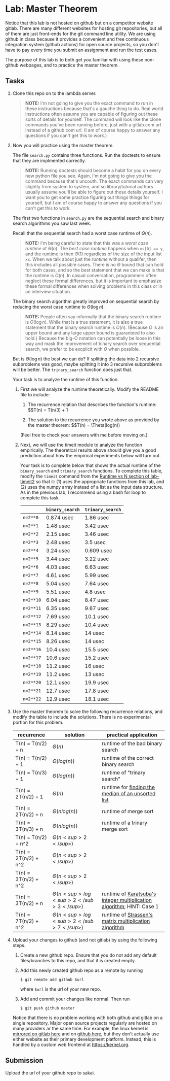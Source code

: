 # Lab: Master Theorem

Notice that this lab is not hosted on github but on a competitor website gitlab.
There are many different websites for hosting git repositories,
but all of them are just front-ends for the git command line utility.
We are using github in class because it provides a convenient and free continuous integration system (github actions) for open source projects,
so you don't have to pay every time you submit an assignment and run the test cases.

The purpose of this lab is to both get you familiar with using these non-github webpages, and to practice the master theorem.

## Tasks

1. Clone this repo on to the lambda server.

    > **NOTE:**
    > I'm not going to give you the exact command to run in these instructions because that's a gauche thing to do.
    > Real world instructions often assume you are capable of figuring out these sorts of details for yourself.
    > The command will look like the clone commands you've been running before, just with a gitlab.com url instead of a github.com url.
    > (I am of course happy to answer any questions if you can't get this to work.)

1. Now you will practice using the master theorem.

    The file `search.py` contains three functions.
    Run the doctests to ensure that they are implmented correctly.

    > **NOTE:**
    > Running doctests should become a habit for you on every new python file you see.
    > Again, I'm not going to give you the command because that's uncouth.
    > The exact commands can vary slightly from system to system,
    > and so library/tutorial authors usually assume you'll be able to figure out these details yourself.
    > I want you to get some practice figuring out things things for yourself,
    > but I am of course happy to answer any questions if you can't get this to work.

    The first two functions in `search.py` are the sequential search and binary search algorithms you saw last week.

    Recall that the sequential search had a worst case runtime of $\Theta(n)$.

    > **NOTE:**
    > I'm being careful to state that this was a *worst case runtime* of $\Theta(n)$.
    > The *best case runtime* happens when `xs[0] == y`,
    > and the runtime is then $\Theta(1)$ regardless of the size of the input list `xs`.
    > When we talk about just the *runtime* without a qualifer,
    > then this includes all possible cases.
    > There is no $\Theta$ bound that can hold for both cases,
    > and so the best statement that we can make is that the runtime is $O(n)$.
    > In casual conversation, programmers often neglect these formal differences,
    > but it is important to emphasize these formal differences when solving problems in this class or in an interview situation.

    The binary search algorithm greatly improved on sequential search by reducing the worst case runtime to $\Theta(\log n)$.

    > **NOTE:**
    > People often say informally that the binary search runtime is $O(\log n)$.
    > While that is a true statement, it is also a true statement that the binary search runtime is $O(n)$.
    > (Because $O$ is an upper bound and any large upper bound is guaranteed to also hold.)
    > Because the big-O notation can potentially be loose in this way and mask the improvement of binary search over sequential search,
    > we prefer to be excplicit with $\Theta$ when possible.

    But is $\Theta(\log n)$ the best we can do?
    If splitting the data into 2 recursive subproblems was good,
    maybe splitting it into 3 recursive subproblems will be better.
    The `trinary_search` function does just that.

    Your task is to analyze the runtime of this function.

    1. First we will analyze the runtime theoretically.
        Modify the README file to include:
    
        1. The recurrence relation that describes the function's runtime:
            $$T(n) = T(n/3) + 1

        1. The solution to the recurrence you wrote above as provided by the master theorem:
            $$T(n) = \Theta(log(n))

        (Feel free to check your answers with me before moving on.)
    
    1. Next, we will use the timeit module to analyze the function empirically.
        The theoretical results above should give you a good prediction about how the empirical experiments below will turn out.

        Your task is to complete below that shows the actual runtime of the `binary_search` and `trinary_search` functions.
        To complete this table, modify the `timeit` command from the [Runtime vs N section of lab-timeit2](https://github.com/mikeizbicki/lab-timeit2#runtime-vs-n) so that it: (1) uses the appropriate functions from this lab, and (2) uses the numpy array instead of a list as the input data structure.
        As in the previous lab, I recommend using a bash for loop to complete this task.

        |                | `binary_search`           | `trinary_search`      |
        | -------------- | ------------------------- | --------------------- | 
        | `n=2**0`       |        0.874 usec         |       1.86 usec       |
        | `n=2**1`       |        1.48 usec          |       3.42 usec       |
        | `n=2**2`       |        2.15 usec          |       3.46 usec       |
        | `n=2**3`       |        2.48 usec          |       3.5 usec        |
        | `n=2**4`       |        3.24 usec          |       0.609 usec      |
        | `n=2**5`       |        3.44 usec          |       3.22 usec       |
        | `n=2**6`       |        4.03 usec          |       6.63 usec       |
        | `n=2**7`       |        4.61 usec          |       5.99 usec       |
        | `n=2**8`       |        5.04 usec          |       7.64 usec       |
        | `n=2**9`       |        5.51 usec          |       4.8 usec        |
        | `n=2**10`      |        6.04 usec          |       8.47 usec       |
        | `n=2**11`      |        6.35 usec          |       9.67 usec       |
        | `n=2**12`      |        7.69 usec          |       10.1 usec       |
        | `n=2**13`      |        8.29 usec          |       10.4 usec       |
        | `n=2**14`      |        8.14 usec          |       14 usec         |
        | `n=2**15`      |        8.26 usec          |       14 usec         |
        | `n=2**16`      |        10.4 usec          |       15.5 usec       |
        | `n=2**17`      |        10.6 usec          |       15.2 usec       |
        | `n=2**18`      |        11.2 usec          |       16 usec         |
        | `n=2**19`      |        11.2 usec          |       13 usec         |
        | `n=2**20`      |        12.1 usec          |       19.9 usec       |
        | `n=2**21`      |        12.7 usec          |       17.8 usec       |
        | `n=2**22`      |        12.9 usec          |       18.1 usec       |


1. Use the master theorem to solve the following recurrence relations,
    and modify the table to include the solutions.
    There is no experimental portion for this problem.

    | recurrence           | solution                       | practical application                     |
    | -------------------- | ------------------------------ | ----------------------------------------- |
    | T(n) = T(n/2) + n    | $\Theta(         n         )$ | runtime of the bad binary search          |
    | T(n) = T(n/2) + 1    | $\Theta(         log(n)    )$ | runtime of the correct binary search      |
    | T(n) = T(n/3) + 1    | $\Theta(        log(n)     )$ | runtime of "trinary search"               |
    | T(n) = 2T(n/2) + 1   | $\Theta(         n      )$ | runtime for [finding the median of an unsorted list](https://en.wikipedia.org/wiki/Quickselect) |
    | T(n) = 2T(n/2) + n   | $\Theta(       nlog(n)          )$ | runtime of merge sort                     |
    | T(n) = 3T(n/3) + n   | $\Theta(       nlog(n)      )$ | runtime of a trinary merge sort           |
    | T(n) = T(n/2) + n^2  | $\Theta(       n<sup>2</sup>      )$ |                                           |
    | T(n) = 2T(n/2) + n^2 | $\Theta(     n<sup>2</sup>     )$ |                                           |
    | T(n) = 3T(n/2) + n^2 | $\Theta(       n<sup>2</sup>   )$ |                                           |
    | T(n) = 3T(n/2) + n   | $\Theta(        n<sup>log<sub>2</sub>3</sup>          )$ | runtime of [Karatsuba's integer multiplication algorithm](https://en.wikipedia.org/wiki/Karatsuba_algorithm); HINT: Case 1 |
    | T(n) = 7T(n/2) + n^2 | $\Theta(     n<sup>log<sub>2</sub>7</sup>            )$ | runtime of [Strassen's matrix multiplication algorithm](https://en.wikipedia.org/wiki/Strassen_algorithm) |

1. Upload your changes to github (and not gitlab) by using the following steps.

    1. Create a new github repo.
        Ensure that you do not add any default files/branches to this repo, and that it is created empty.

    1. Add this newly created github repo as a remote by running
        ```
        $ git remote add github $url
        ```
        where `$url` is the url of your new repo.

    1. Add and commit your changes like normal.
        Then run
        ```
        $ git push github master
        ```
    
    Notice that there is no problem working with both github and gitlab on a single repository.
    Major open source projects regularly are hosted on many providers ar the same time.
    For example, the linux kernel is [mirrored on gitlab here](https://gitlab.com/linux-kernel/linux) and on [github here](https://github.com/torvalds/linux),
    but they don't actually use either website as their primary development platform.
    Instead, this is handled by a custom web frontend at <https://kernel.org>.

## Submission

Upload the url of your github repo to sakai.

